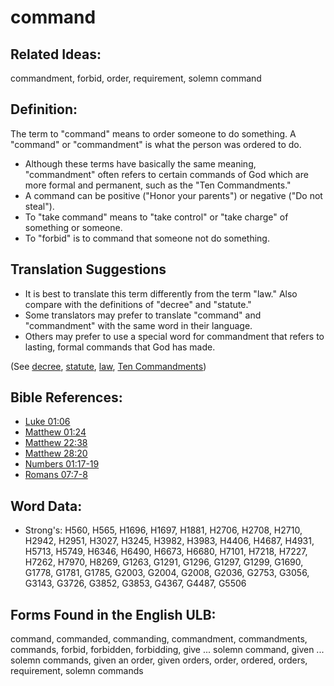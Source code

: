 # command

## Related Ideas:

commandment, forbid, order, requirement, solemn command

## Definition:

The term to "command" means to order someone to do something. A "command" or "commandment" is what the person was ordered to do.

* Although these terms have basically the same meaning, "commandment" often refers to certain commands of God which are more formal and permanent, such as the "Ten Commandments."
* A command can be positive ("Honor your parents") or negative ("Do not steal").
* To "take command" means to "take control" or "take charge" of something or someone.
* To "forbid" is to command that someone not do something.

## Translation Suggestions

* It is best to translate this term differently from the term "law." Also compare with the definitions of "decree" and "statute."
* Some translators may prefer to translate "command" and "commandment" with the same word in their language.
* Others may prefer to use a special word for commandment that refers to lasting, formal commands that God has made.

(See [decree](../other/decree.md), [statute](../other/statute.md), [law](../other/law.md), [Ten Commandments](../other/tencommandments.md))

## Bible References:

* [Luke 01:06](rc://en/tn/help/luk/01/06)
* [Matthew 01:24](rc://en/tn/help/mat/01/24)
* [Matthew 22:38](rc://en/tn/help/mat/22/38)
* [Matthew 28:20](rc://en/tn/help/mat/28/20)
* [Numbers 01:17-19](rc://en/tn/help/num/01/17)
* [Romans 07:7-8](rc://en/tn/help/rom/07/07)

## Word Data:

* Strong's: H560, H565, H1696, H1697, H1881, H2706, H2708, H2710, H2942, H2951, H3027, H3245, H3982, H3983, H4406, H4687, H4931, H5713, H5749, H6346, H6490, H6673, H6680, H7101, H7218, H7227, H7262, H7970, H8269, G1263, G1291, G1296, G1297, G1299, G1690, G1778, G1781, G1785, G2003, G2004, G2008, G2036, G2753, G3056, G3143, G3726, G3852, G3853, G4367, G4487, G5506

## Forms Found in the English ULB:

command, commanded, commanding, commandment, commandments, commands, forbid, forbidden, forbidding, give ... solemn command, given ... solemn commands, given an order, given orders, order, ordered, orders, requirement, solemn commands

